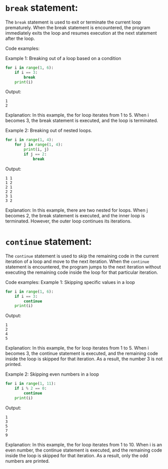 # `break` statement: 
The `break` statement is used to exit or terminate the current loop prematurely. When the break statement is encountered, the program immediately exits the loop and resumes execution at the next statement after the loop.

Code examples:

Example 1: Breaking out of a loop based on a condition
```python
for i in range(1, 6):
    if i == 3:
        break
    print(i)

```
Output: 
```
1
2
```
Explanation: In this example, the for loop iterates from 1 to 5. When i becomes 3, the break statement is executed, and the loop is terminated. 

Example 2: Breaking out of nested loops. 
```python
for i in range(1, 4):
    for j in range(1, 4):
        print(i, j)
        if j == 2:
            break
```
Output: 
```
1 1
1 2
2 1
2 2
3 1
3 2
```
Explanation: In this example, there are two nested for loops. When j becomes 2, the break statement is executed, and the inner loop is terminated. However, the outer loop continues its iterations.

# `continue` statement:  

The `continue` statement is used to skip the remaining code in the current iteration of a loop and move to the next iteration. When the `continue` statement is encountered, the program jumps to the next iteration without executing the remaining code inside the loop for that particular iteration.

Code examples:
Example 1: Skipping specific values in a loop 
```python
for i in range(1, 6):
    if i == 3:
        continue
    print(i)
```
Output: 
```
1
2
4
5
```
Explanation: In this example, the for loop iterates from 1 to 5. When i becomes 3, the continue statement is executed, and the remaining code inside the loop is skipped for that iteration. As a result, the number 3 is not printed.

Example 2: Skipping even numbers in a loop
```python
for i in range(1, 11):
    if i % 2 == 0:
        continue
    print(i)
```
Output:
```
1
3
5
7
9
```
Explanation: In this example, the for loop iterates from 1 to 10. When i is an even number, the continue statement is executed, and the remaining code inside the loop is skipped for that iteration. As a result, only the odd numbers are printed.
